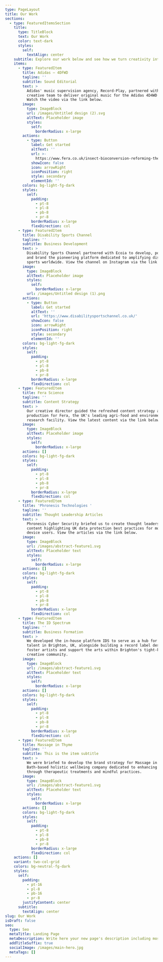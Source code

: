 ```yaml
---
type: PageLayout
title: Our Work
sections:
  - type: FeaturedItemsSection
    title:
      type: TitleBlock
      text: Our Work
      color: text-dark
      styles:
        self:
          textAlign: center
    subtitle: Explore our work below and see how we turn creativity into impact.
    items:
      - type: FeaturedItem
        title: Adidas – 4DFWD
        tagline: ''
        subtitle: Sound Editorial
        text: >
          Adidas' music supervision agency, Record-Play, partnered with our
          creative team to deliver original music for the Adidas 4D4WD campaign.
          Watch the video via the link below.
        image:
          type: ImageBlock
          url: /images/Untitled design (2).svg
          altText: Placeholder image
          styles:
            self:
              borderRadius: x-large
        actions:
          - type: Button
            label: Get started
            altText: ''
            url: >-
              https://www.fera.co.uk/insect-bioconversion-reforming-the-food-system
            showIcon: false
            icon: arrowRight
            iconPosition: right
            style: secondary
            elementId: ''
        colors: bg-light-fg-dark
        styles:
          self:
            padding:
              - pt-8
              - pl-8
              - pb-8
              - pr-8
            borderRadius: x-large
            flexDirection: col
      - type: FeaturedItem
        title: Disability Sports Channel
        tagline: ''
        subtitle: Business Development
        text: >
          Disability Sports Channel partnered with Ecoia to develop, position,
          and brand the pioneering platform dedicated to amplifying disability
          sports worldwide. View the channel on Instagram via the link below.
        image:
          type: ImageBlock
          altText: Placeholder image
          styles:
            self:
              borderRadius: x-large
          url: /images/Untitled design (1).png
        actions:
          - type: Button
            label: Get started
            altText: ''
            url: 'https://www.disabilitysportschannel.co.uk/'
            showIcon: false
            icon: arrowRight
            iconPosition: right
            style: secondary
            elementId: ''
        colors: bg-light-fg-dark
        styles:
          self:
            padding:
              - pt-8
              - pl-8
              - pb-8
              - pr-8
            borderRadius: x-large
            flexDirection: col
      - type: FeaturedItem
        title: Fera Science
        tagline: ''
        subtitle: Content Strategy
        text: >
          Our creative director guided the refreshed content strategy and
          production for Fera, the UK's leading agri-food and environmental
          research facility. View the latest content via the link below.
        image:
          type: ImageBlock
          altText: Placeholder image
          styles:
            self:
              borderRadius: x-large
        actions: []
        colors: bg-light-fg-dark
        styles:
          self:
            padding:
              - pt-8
              - pl-8
              - pb-8
              - pr-8
            borderRadius: x-large
            flexDirection: col
      - type: FeaturedItem
        title: 'Phronesis Technologies '
        tagline: ''
        subtitle: Thought Leadership Articles
        text: >
          Phronesis Cyber Security briefed us to create thought leadership
          content highlighting UK data protection best practices for mobile
          device users. View the articles via the link below.
        image:
          type: ImageBlock
          url: /images/abstract-feature1.svg
          altText: Placeholder text
          styles:
            self:
              borderRadius: x-large
        actions: []
        colors: bg-light-fg-dark
        styles:
          self:
            padding:
              - pt-8
              - pl-8
              - pb-8
              - pr-8
            borderRadius: x-large
            flexDirection: col
      - type: FeaturedItem
        title: The ID Spectrum
        tagline: ''
        subtitle: Business Formation
        text: >
          We developed the in-house platform IDS to serve as a hub for artistic
          talent in Brighton, UK, alongside building a record label designed to
          foster artists and support the arts within Brighton's tight-knit
          creative community.
        image:
          type: ImageBlock
          url: /images/abstract-feature1.svg
          altText: Placeholder text
          styles:
            self:
              borderRadius: x-large
        actions: []
        colors: bg-light-fg-dark
        styles:
          self:
            padding:
              - pt-8
              - pl-8
              - pb-8
              - pr-8
            borderRadius: x-large
            flexDirection: col
      - type: FeaturedItem
        title: Massage in Thyme
        tagline: ''
        subtitle: This is the item subtitle
        text: >
          We were briefed to develop the brand strategy for Massage in Thyme, a
          Bath-based holistic wellbeing company dedicated to enhancing wellness
          through therapeutic treatments and mindful practices.
        image:
          type: ImageBlock
          url: /images/abstract-feature1.svg
          altText: Placeholder text
          styles:
            self:
              borderRadius: x-large
        actions: []
        colors: bg-light-fg-dark
        styles:
          self:
            padding:
              - pt-8
              - pl-8
              - pb-8
              - pr-8
            borderRadius: x-large
            flexDirection: col
    actions: []
    variant: two-col-grid
    colors: bg-neutral-fg-dark
    styles:
      self:
        padding:
          - pt-16
          - pl-8
          - pb-16
          - pr-8
        justifyContent: center
      subtitle:
        textAlign: center
slug: Our Work
isDraft: false
seo:
  type: Seo
  metaTitle: Landing Page
  metaDescription: Write here your new page's description including most relevant keywords.
  addTitleSuffix: true
  socialImage: /images/main-hero.jpg
  metaTags: []
---
```

